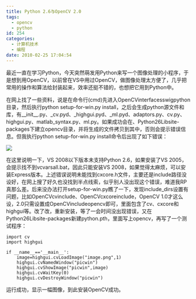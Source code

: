 ```yaml
---
title: Python 2.6与OpenCV 2.0
tags:
  - opencv
  - python
id: 254
categories:
  - 计算机技术
  - 编程
date: 2010-02-25 17:04:54
---
```


最近一直在学习Python，今天突然萌发用Python来写一个图像处理的小程序，于是想到用OpenCV，以前曾在VS中用过OpenCV，做图像处理太方便了，几乎把常用的操作和算法给封装起来，效率还挺不错的，也想把它用到Python中。

在网上找了一些资料，说是在命令行(cmd)先进入OpenCVinterfacesswigpython目录，然后执行python setup-for-win.py install，之后会生成python源文件和库，有__init__.py、_cv.pyd、_highgui.pyd、_ml.pyd、adaptors.py、cv.py、highgui.py、matlab_syntax.py、ml.py。如果成功会在、Python26Libsite-packages下建立opencv目录，并将生成的文件拷贝到其中，否则会提示错误信息。但我执行python setup-for-win.py install命令后出现了如下错误：


<!--more-->


![](http://lh4.ggpht.com/_Npc6IElQ2gU/S-ls3Qit9FI/AAAAAAAAAFg/MMZG4DVOx_c/python_opencv.jpg)

在这里说明一下，VS 2008以下版本未支持Python 2.6，如果安装了VS 2005，会提示找不到vcvarsall.bat，因此只能安装VS 2008，如果觉得太麻烦，可以安装Express版本。上述错误说明未能找到cxcore.h文件，主要还是include路径没设好，在网上搜了好久也没找到半点线索，似乎别人没出现这个错误，难道我RP真那么差。后来没办法打开setup-for-win.py瞧了一下，发现include_dirs设置有问题，比如OpenCVcvinclude、OpenCVcxcoreinclude，OpenCV 1.0才这么设，2.0只需设置成OpenCVincludeopencv即可，里面包含了cv、cxcore和highgui等。改了改，重新安装，等了一会时间没出现错误，又在Python26Libsite-packages新建python.pth，里面写上opencv，再写了一个测试程序：

```
import cv
import highgui

if __name__=='__main__':
    image=highgui.cvLoadImage("image.png",1)
    highgui.cvNamedWindow("picwin")
    highgui.cvShowImage("picwin",image)
    highgui.cvWaitKey(0)
    highgui.cvDestroyWindow("picwin")
```

运行成功，显示一幅图像，到此安装OpenCV成功。
